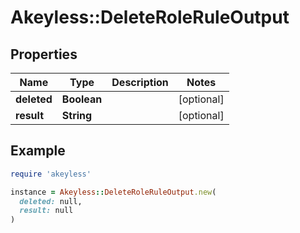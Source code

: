# Akeyless::DeleteRoleRuleOutput

## Properties

| Name | Type | Description | Notes |
| ---- | ---- | ----------- | ----- |
| **deleted** | **Boolean** |  | [optional] |
| **result** | **String** |  | [optional] |

## Example

```ruby
require 'akeyless'

instance = Akeyless::DeleteRoleRuleOutput.new(
  deleted: null,
  result: null
)
```

